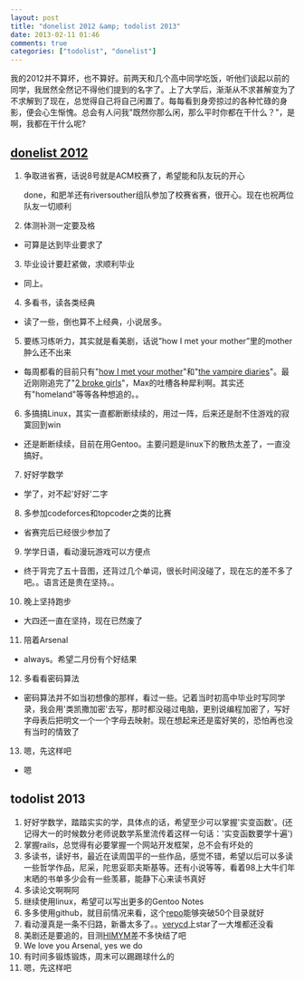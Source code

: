 ```yaml
---
layout: post
title: "donelist 2012 &amp; todolist 2013"
date: 2013-02-11 01:46
comments: true
categories: ["todolist", "donelist"]
---
```


我的2012并不算坏，也不算好。前两天和几个高中同学吃饭，听他们谈起以前的同学，我居然全然记不得他们提到的名字了。上了大学后，渐渐从不求甚解变为了不求解到了现在，总觉得自己将自己闲置了。每每看到身旁掠过的各种忙碌的身影，便会心生惭愧。总会有人问我"既然你那么闲，那么平时你都在干什么？"，是啊，我都在干什么呢?

[donelist 2012](http://delta4d.github.com/blog/2012/04/06/donelist-2011-and-todolist-2012/)
-------------

1.	争取进省赛，话说8号就是ACM校赛了，希望能和队友玩的开心

	done，和肥羊还有riversouther组队参加了校赛省赛，很开心。现在也祝两位队友一切顺利
2. 体测补测一定要及格
* 可算是达到毕业要求了
3. 毕业设计要赶紧做，求顺利毕业
* 同上。
4. 多看书，读各类经典
* 读了一些，倒也算不上经典，小说居多。
5. 要练习练听力，其实就是看美剧，话说”how I met your mother”里的mother肿么还不出来
* 每周都看的目前只有"[how I met your mother](http://en.wikipedia.org/wiki/How_I_Met_Your_Mother)"和"[the vampire diaries](http://en.wikipedia.org/wiki/The_Vampire_Diaries)"。最近刚刚追完了"[2 broke girls](http://en.wikipedia.org/wiki/2_Broke_Girls)"，Max的吐槽各种犀利啊。其实还有"homeland"等等各种想追的。。
6. 多搞搞Linux，其实一直都断断续续的，用过一阵，后来还是耐不住游戏的寂寞回到win
* 还是断断续续，目前在用Gentoo。主要问题是linux下的散热太差了，一直没搞好。
7. 好好学数学
* 学了，对不起'好好'二字
8. 多参加codeforces和topcoder之类的比赛
* 省赛完后已经很少参加了
9. 学学日语，看动漫玩游戏可以方便点
* 终于背完了五十音图，还背过几个单词，很长时间没碰了，现在忘的差不多了吧。。语言还是贵在坚持。。
10. 晚上坚持跑步
* 大四还一直在坚持，现在已然废了
11. 陪着Arsenal
* always。希望二月份有个好结果
12. 多看看密码算法
* 密码算法并不如当初想像的那样，看过一些。记着当时初高中毕业时写同学录，我会用'类凯撒加密'去写，那时都没碰过电脑，更别说编程加密了，写好字母表后把明文一个一个字母去映射。现在想起来还是蛮好笑的，恐怕再也没有当时的情致了
13. 嗯，先这样吧
* 嗯

todolist 2013
-------------

1. 好好学数学，踏踏实实的学，具体点的话，希望至少可以掌握'实变函数'。(还记得大一的时候数分老师说数学系里流传着这样一句话：'实变函数要学十遍')
2. 掌握rails，总觉得有必要掌握一个网站开发框架，总不会有坏处的
3. 多读书，读好书，最近在读周国平的一些作品，感觉不错，希望以后可以多读一些哲学作品，尼采，陀思妥耶夫斯基等。还有小说等等，看着98上大牛们年末晒的书单多少会有一些羡慕，能静下心来读书真好
4. 多读论文啊啊阿
5. 继续使用linux，希望可以写出更多的Gentoo Notes
6. 多多使用github，就目前情况来看，这个[repo](https://github.com/delta4d/codeforces)能够突破50个目录就好
7. 看动漫真是一条不归路，新番太多了。。[verycd](http://www.verycd.com/)上star了一大堆都还没看
8. 美剧还是要追的，目测[HIMYM](http://en.wikipedia.org/wiki/How_I_Met_Your_Mother)差不多快结了吧
9. We love you Arsenal, yes we do
10. 有时间多锻炼锻炼，周末可以踢踢球什么的
11. 嗯，先这样吧
